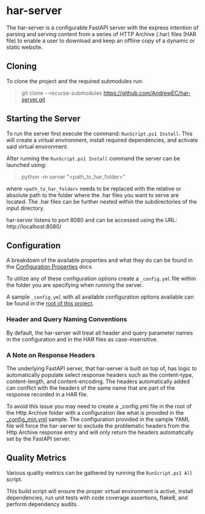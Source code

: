 # har-server
The har-server is a configurable FastAPI server with the express intention of parsing and serving content
from a series of HTTP Archive (.har) files (HAR file) to enable a user to download and keep an offline copy of
a dynamic or static website.

## Cloning
To clone the project and the required submodules run:
> git clone --recurse-submodules https://github.com/AndrewEC/har-server.git

## Starting the Server
To run the server first execute the command: `RunScript.ps1 Install`. This will create a virtual environment, install required dependencies, and activate said virtual environment.

After running the `RunScript.ps1 Install` command the server can be launched using:
> python -m server "<path_to_har_folder>"

where `<path_to_har_folder>` needs to be replaced with the relative or absolute path to the folder where the .har files you want to serve are located. The .har files can be further nested within the subdirectories of the input directory.

har-server listens to port 8080 and can be accessed using the URL: http://localhost:8080/

## Configuration
A breakdown of the available properties and what they do can be found in the [Configuration Properties](./ConfigurationProperties.md) docs.

To utilize any of these configuration options create a `_config.yml` file within the folder you are specifying when running the server.

A sample `_config.yml` with all available configuration options available can be found in the [root of this project](./configs/_config.yml).

### Header and Query Naming Conventions
By default, the har-server will treat all header and query parameter names in the configuration and in the HAR files as case-insensitive.

### A Note on Response Headers
The underlying FastAPI server, that har-server is built on top of, has logic to automatically populate select response headers such as the content-type, content-length, and content-encoding. The headers automatically added can conflict with the headers of the same name that are part of the response recorded in a HAR file.

To avoid this issue you may need to create a _config.yml file in the root of the Http Archive folder with a configuration like what is provided in the [_config_min.yml](./configs/_config_min.yml) sample. The configuration provided in the sample YAML file will force the har-server to exclude the problematic headers from the Http Archive response entry and will only return the headers automatically set by the FastAPI server.


## Quality Metrics

Various quality metrics can be gathered by running the `RunScript.ps1 All` script. 

This build script will ensure the proper virtual environment is active, install dependencies, run unit tests with code coverage assertions, flake8, and perform dependency audits.
